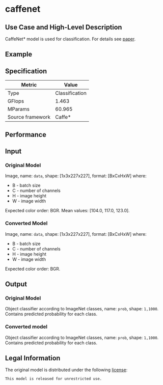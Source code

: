 # caffenet

## Use Case and High-Level Description

CaffeNet\* model is used for classification. For details see [paper](https://arxiv.org/abs/1408.5093).

## Example

## Specification

| Metric                          | Value                                     |
|---------------------------------|-------------------------------------------|
| Type                            | Classification                            |
| GFlops                          | 1.463                                     |
| MParams                         | 60.965                                    |
| Source framework                | Caffe\*                                   |

## Performance

## Input

### Original Model

Image, name: `data`, shape: [1x3x227x227], format: [BxCxHxW]
where:

   - B - batch size
   - C - number of channels
   - H - image height
   - W - image width

Expected color order: BGR.
Mean values: [104.0, 117.0, 123.0].

### Converted Model

Image, name: `data`, shape: [1x3x227x227], format: [BxCxHxW]
where:

   - B - batch size
   - C - number of channels
   - H - image height
   - W - image width

Expected color order: BGR.

## Output

### Original Model

Object classifier according to ImageNet classes, name: `prob`,  shape: `1,1000`. Contains predicted
probability for each class.

### Converted model

Object classifier according to ImageNet classes, name: `prob`,  shape: `1,1000`. Contains predicted
probability for each class.

## Legal Information

The original model is distributed under the following
[license](https://raw.githubusercontent.com/BVLC/caffe/master/models/bvlc_reference_caffenet/readme.md):

```
This model is released for unrestricted use.
```
